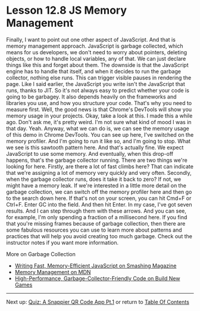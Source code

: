 # Lesson 12.8 JS Memory Management

Finally, I want to point out one other aspect of JavaScript. And that is memory management approach. JavaScript is garbage collected, which means for us developers, we don't need to worry about pointers, deleting objects, or how to handle local variables, any of that. We can just declare things like this and forget about them. The downside is that the JavaScript engine has to handle that itself, and when it decides to run the garbage collector, nothing else runs. This can trigger visible pauses in rendering the page. Like I said earlier, the JavaScript you write isn't the JavaScript that runs, thanks to JIT. So it's not always easy to predict whether your code is going to be garbagey. It also depends heavily on the frameworks and libraries you use, and how you structure your code. That's why you need to measure first. Well, the good news is that Chrome's DevTools will show you memory usage in your projects. Okay, take a look at this. I made this a while ago. Don't ask me, it's pretty weird. I'm not sure what kind of mood I was in that day. Yeah. Anyway, what we can do is, we can see the memory usage of this demo in Chrome DevTools. You can see up here, I've switched on the memory profiler. And I'm going to run it like so, and I'm going to stop. What we see is this sawtooth pattern here. And that's actually fine. We expect JavaScript to use some memory. And eventually, when this drop-off happens, that's the garbage collector running. There are two things we're looking for here. Firstly, are there a lot of fast climbs here? That can indicate that we're assigning a lot of memory very quickly and very often. Secondly, when the garbage collector runs, does it take it back to zero? If not, we might have a memory leak. If we're interested in a little more detail on the garbage collection, we can switch off the memory profiler here and then go to the search down here. If that's not on your screen, you can hit Cmd+F or Ctrl+F. Enter GC into the field. And then hit Enter. In my case, I've got seven results. And I can step through them with these arrows. And you can see, for example, I'm only spending a fraction of a millisecond here. If you find that you're missing frames because of garbage collection, then there are some fabulous resources you can use to learn more about patterns and practices that will help you avoid creating too much garbage. Check out the instructor notes if you want more information.

More on Garbage Collection
- [Writing Fast, Memory-Efficient JavaScript on Smashing Magazine](http://www.smashingmagazine.com/2012/11/writing-fast-memory-efficient-javascript/)
- [Memory Management on MDN](https://developer.mozilla.org/en-US/docs/Web/JavaScript/Memory_Management)
- [High-Performance, Garbage-Collector-Friendly Code on Build New Games](http://buildnewgames.com/garbage-collector-friendly-code/)

- - -
Next up: [Quiz: A Snappier QR Code App Pt.1](ND024_Part4_Lesson12_09.md) or return to [Table Of Contents](./ND024_TableOfContents.md)
